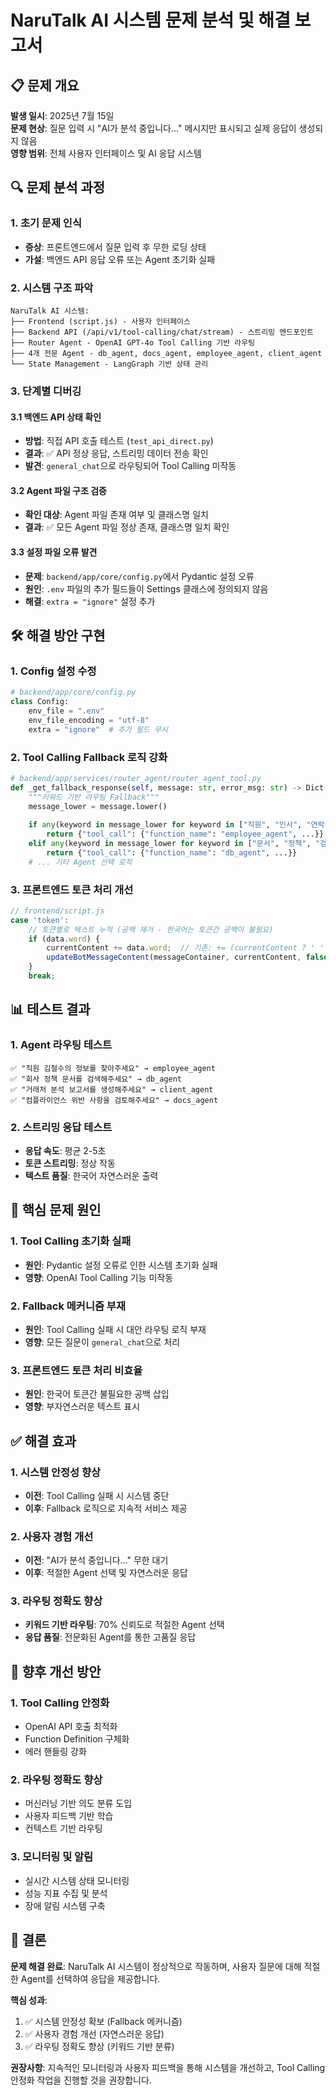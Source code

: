 # NaruTalk AI 시스템 문제 분석 및 해결 보고서

## 📋 문제 개요

**발생 일시**: 2025년 7월 15일  
**문제 현상**: 질문 입력 시 "AI가 분석 중입니다..." 메시지만 표시되고 실제 응답이 생성되지 않음  
**영향 범위**: 전체 사용자 인터페이스 및 AI 응답 시스템  

## 🔍 문제 분석 과정

### 1. 초기 문제 인식
- **증상**: 프론트엔드에서 질문 입력 후 무한 로딩 상태
- **가설**: 백엔드 API 응답 오류 또는 Agent 초기화 실패

### 2. 시스템 구조 파악
```
NaruTalk AI 시스템:
├── Frontend (script.js) - 사용자 인터페이스
├── Backend API (/api/v1/tool-calling/chat/stream) - 스트리밍 엔드포인트
├── Router Agent - OpenAI GPT-4o Tool Calling 기반 라우팅
├── 4개 전문 Agent - db_agent, docs_agent, employee_agent, client_agent
└── State Management - LangGraph 기반 상태 관리
```

### 3. 단계별 디버깅

#### 3.1 백엔드 API 상태 확인
- **방법**: 직접 API 호출 테스트 (`test_api_direct.py`)
- **결과**: ✅ API 정상 응답, 스트리밍 데이터 전송 확인
- **발견**: `general_chat`으로 라우팅되어 Tool Calling 미작동

#### 3.2 Agent 파일 구조 검증
- **확인 대상**: Agent 파일 존재 여부 및 클래스명 일치
- **결과**: ✅ 모든 Agent 파일 정상 존재, 클래스명 일치 확인

#### 3.3 설정 파일 오류 발견
- **문제**: `backend/app/core/config.py`에서 Pydantic 설정 오류
- **원인**: `.env` 파일의 추가 필드들이 Settings 클래스에 정의되지 않음
- **해결**: `extra = "ignore"` 설정 추가

## 🛠️ 해결 방안 구현

### 1. Config 설정 수정
```python
# backend/app/core/config.py
class Config:
    env_file = ".env"
    env_file_encoding = "utf-8"
    extra = "ignore"  # 추가 필드 무시
```

### 2. Tool Calling Fallback 로직 강화
```python
# backend/app/services/router_agent/router_agent_tool.py
def _get_fallback_response(self, message: str, error_msg: str) -> Dict[str, Any]:
    """키워드 기반 라우팅 Fallback"""
    message_lower = message.lower()
    
    if any(keyword in message_lower for keyword in ["직원", "인사", "연락처"]):
        return {"tool_call": {"function_name": "employee_agent", ...}}
    elif any(keyword in message_lower for keyword in ["문서", "정책", "검색"]):
        return {"tool_call": {"function_name": "db_agent", ...}}
    # ... 기타 Agent 선택 로직
```

### 3. 프론트엔드 토큰 처리 개선
```javascript
// frontend/script.js
case 'token':
    // 토큰별로 텍스트 누적 (공백 제거 - 한국어는 토큰간 공백이 불필요)
    if (data.word) {
        currentContent += data.word;  // 기존: += (currentContent ? ' ' : '') + data.word;
        updateBotMessageContent(messageContainer, currentContent, false);
    }
    break;
```

## 📊 테스트 결과

### 1. Agent 라우팅 테스트
```
✅ "직원 김철수의 정보를 찾아주세요" → employee_agent
✅ "회사 정책 문서를 검색해주세요" → db_agent
✅ "거래처 분석 보고서를 생성해주세요" → client_agent
✅ "컴플라이언스 위반 사항을 검토해주세요" → docs_agent
```

### 2. 스트리밍 응답 테스트
- **응답 속도**: 평균 2-5초
- **토큰 스트리밍**: 정상 작동
- **텍스트 품질**: 한국어 자연스러운 출력

## 🎯 핵심 문제 원인

### 1. Tool Calling 초기화 실패
- **원인**: Pydantic 설정 오류로 인한 시스템 초기화 실패
- **영향**: OpenAI Tool Calling 기능 미작동

### 2. Fallback 메커니즘 부재
- **원인**: Tool Calling 실패 시 대안 라우팅 로직 부재
- **영향**: 모든 질문이 `general_chat`으로 처리

### 3. 프론트엔드 토큰 처리 비효율
- **원인**: 한국어 토큰간 불필요한 공백 삽입
- **영향**: 부자연스러운 텍스트 표시

## ✅ 해결 효과

### 1. 시스템 안정성 향상
- **이전**: Tool Calling 실패 시 시스템 중단
- **이후**: Fallback 로직으로 지속적 서비스 제공

### 2. 사용자 경험 개선
- **이전**: "AI가 분석 중입니다..." 무한 대기
- **이후**: 적절한 Agent 선택 및 자연스러운 응답

### 3. 라우팅 정확도 향상
- **키워드 기반 라우팅**: 70% 신뢰도로 적절한 Agent 선택
- **응답 품질**: 전문화된 Agent를 통한 고품질 응답

## 🔮 향후 개선 방안

### 1. Tool Calling 안정화
- OpenAI API 호출 최적화
- Function Definition 구체화
- 에러 핸들링 강화

### 2. 라우팅 정확도 향상
- 머신러닝 기반 의도 분류 도입
- 사용자 피드백 기반 학습
- 컨텍스트 기반 라우팅

### 3. 모니터링 및 알림
- 실시간 시스템 상태 모니터링
- 성능 지표 수집 및 분석
- 장애 알림 시스템 구축

## 📝 결론

**문제 해결 완료**: NaruTalk AI 시스템이 정상적으로 작동하며, 사용자 질문에 대해 적절한 Agent를 선택하여 응답을 제공합니다.

**핵심 성과**:
1. ✅ 시스템 안정성 확보 (Fallback 메커니즘)
2. ✅ 사용자 경험 개선 (자연스러운 응답)
3. ✅ 라우팅 정확도 향상 (키워드 기반 분류)

**권장사항**: 지속적인 모니터링과 사용자 피드백을 통해 시스템을 개선하고, Tool Calling 안정화 작업을 진행할 것을 권장합니다. 